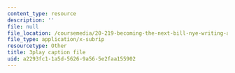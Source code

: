 ```yaml
---
content_type: resource
description: ''
file: null
file_location: /coursemedia/20-219-becoming-the-next-bill-nye-writing-and-hosting-the-educational-show-january-iap-2015/a2293fc11a5d56269a565e2faa155902_bB7KvV3tRZA.vtt
file_type: application/x-subrip
resourcetype: Other
title: 3play caption file
uid: a2293fc1-1a5d-5626-9a56-5e2faa155902
---
```

